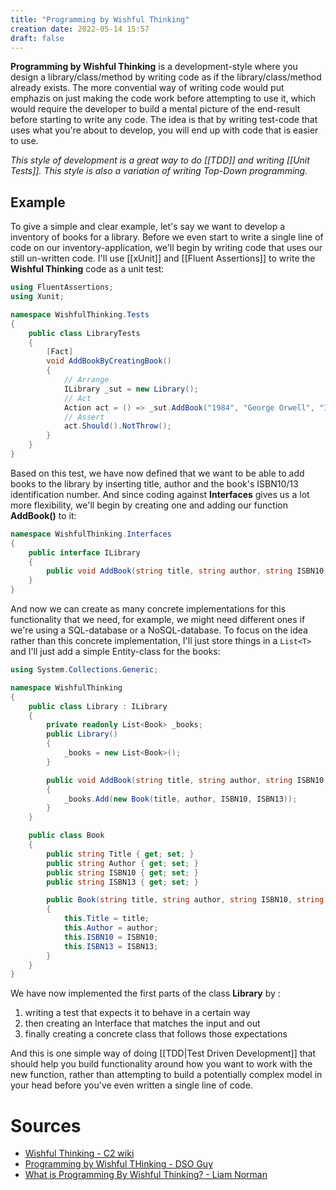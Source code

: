 ```yaml
---
title: "Programming by Wishful Thinking"
creation date: 2022-05-14 15:57
draft: false
---
```


**Programming by Wishful Thinking** is a development-style where you design a library/class/method by writing code as if the library/class/method already exists.
The more convential way of writing code would put emphazis on just making the code work before attempting to use it, which would require the developer to build a mental picture of the end-result before starting to write any code.
The idea is that by writing test-code that uses what you're about to develop, you will end up with code that is easier to use.

*This style of development is a great way to do [[TDD]] and writing [[Unit Tests]].*
*This style is also a variation of writing Top-Down programming.*

## Example

To give a simple and clear example, let's say we want to develop a inventory of books for a library.
Before we even start to write a single line of code on our inventory-application, we'll begin by writing code that uses our still un-written code.
I'll use [[xUnit]] and [[Fluent Assertions]] to write the **Wishful Thinking** code as  a unit test:

```c#
using FluentAssertions;
using Xunit;

namespace WishfulThinking.Tests
{
    public class LibraryTests
    {
        [Fact]
        void AddBookByCreatingBook()
        {
            // Arrange
            ILibrary _sut = new Library();
            // Act
            Action act = () => _sut.AddBook("1984", "George Orwell", "ISBN10", "ISBN13");
            // Assert
            act.Should().NotThrow();
        }
    }
}
```

Based on this test, we have now defined that we want to be able to add books to the library by inserting title, author and the book's ISBN10/13 identification number.
And since coding against **Interfaces** gives us a lot more flexibility, we'll begin by creating one and adding our function **AddBook()** to it:

```c#
namespace WishfulThinking.Interfaces
{
    public interface ILibrary
    {
        public void AddBook(string title, string author, string ISBN10, string ISBN13);
    }
}
```

And now we can create as many concrete implementations for this functionality that we need, for example, we might need different ones if we're using a SQL-database or a NoSQL-database.
To focus on the idea rather than this concrete implementation, I'll just store things in a `List<T>` and I'll just add a simple Entity-class for the books:
```C#
using System.Collections.Generic;

namespace WishfulThinking
{
    public class Library : ILibrary
    {
        private readonly List<Book> _books;
        public Library()
        {
            _books = new List<Book>();
        }

        public void AddBook(string title, string author, string ISBN10, string ISBN13)
        {
            _books.Add(new Book(title, author, ISBN10, ISBN13));
        }
    }

    public class Book
    {
        public string Title { get; set; }
        public string Author { get; set; }
        public string ISBN10 { get; set; }
        public string ISBN13 { get; set; }

        public Book(string title, string author, string ISBN10, string ISBN13)
        {
            this.Title = title;
            this.Author = author;
            this.ISBN10 = ISBN10;
            this.ISBN13 = ISBN13;
        }
    }
}
```

We have now implemented the first parts of the class **Library** by :
1. writing a test that expects it to behave in a certain way
2. then creating an Interface that matches the input and out
3. finally creating a concrete class that follows those expectations

And this is one simple way of doing [[TDD|Test Driven Development]] that should help you build functionality around how you want to work with the new function, rather than attempting to build a potentially complex model in your head before you've even written a single line of code.

# Sources
- [Wishful Thinking - C2 wiki](https://wiki.c2.com/?WishfulThinking)
- [Programming by Wishful THinking - DSO Guy](http://dsoguy.blogspot.com/2007/01/programming-by-wishful-thinking.html)
- [What is Programming By Wishful Thinking? - Liam Norman](https://www.liamnorman.com/programming-by-wishful-thinking/)
